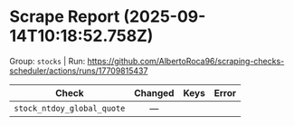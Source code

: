 # Scrape Report (2025-09-14T10:18:52.758Z)

Group: `stocks`  |  Run: https://github.com/AlbertoRoca96/scraping-checks-scheduler/actions/runs/17709815437

| Check | Changed | Keys | Error |
|---|:---:|:--|:--|
| `stock_ntdoy_global_quote` | — |  |  |
